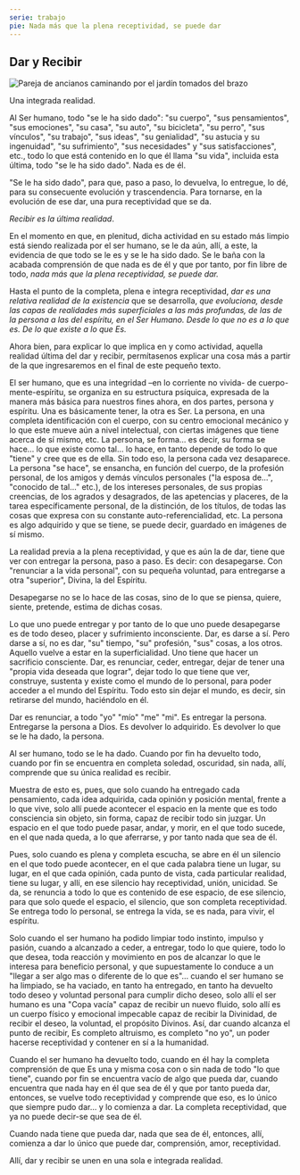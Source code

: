 ```yaml
---
serie: trabajo
pie: Nada más que la plena receptividad, se puede dar
---
```


## Dar y Recibir

![Pareja de ancianos caminando por el jardín tomados del brazo](/foto/P1530767.webp)

Una integrada realidad.

Al Ser humano, todo "se le ha sido dado": "su cuerpo", "sus pensamientos", "sus emociones", "su casa", "su auto", "su bicicleta", "su perro", "sus vínculos", "su trabajo", "sus ideas", "su genialidad", "su astucia y su ingenuidad", "su sufrimiento", "sus necesidades" y "sus satisfacciones", etc., todo lo que está contenido en lo que él llama "su vida", incluida esta última, todo "se le ha sido dado". Nada es de él.

"Se le ha sido dado", para que, paso a paso, lo devuelva, lo entregue, lo dé, para su consecuente evolución y trascendencia. Para tornarse, en la evolución de ese dar, una pura receptividad que se da.

_Recibir es la última realidad_.

En el momento en que, en plenitud, dicha actividad en su estado más limpio está siendo realizada por el ser humano, se le da aún, allí, a este, la evidencia de que todo se le es y se le ha sido dado. Se le baña con la acabada comprensión de que nada es de él y que por tanto, por fin libre de todo, _nada más que la plena receptividad, se puede dar._

Hasta el punto de la completa, plena e integra receptividad, _dar es una relativa realidad de la existencia_ que se desarrolla, _que evoluciona, desde las capas de realidades más superficiales a las más profundas, de las de la persona a las del espíritu, en el Ser Humano. Desde lo que no es a lo que es. De lo que existe a lo que Es._

Ahora bien, para explicar lo que implica en y como actividad, aquella realidad última del dar y recibir, permítasenos explicar una cosa más a partir de la que ingresaremos en el final de este pequeño texto.

El ser humano, que es una integridad –en lo corriente no vivida- de cuerpo-mente-espíritu, se organiza en su estructura psíquica, expresada de la manera más básica para nuestros fines ahora, en dos partes, persona y espíritu. Una es básicamente tener, la otra es Ser. La persona, en una completa identificación con el cuerpo, con su centro emocional mecánico y lo que este mueve aún a nivel intelectual, con ciertas imágenes que tiene acerca de sí mismo, etc. La persona, se forma… es decir, su forma se hace… lo que existe como tal… lo hace, en tanto depende de todo lo que "tiene" y cree que es de ella. Sin todo eso, la persona cada vez desaparece. La persona "se hace", se ensancha, en función del cuerpo, de la profesión personal, de los amigos y demás vínculos personales ("la esposa de…", "conocido de tal…" etc.), de los intereses personales, de sus propias creencias, de los agrados y desagrados, de las apetencias y placeres, de la tarea específicamente personal, de la distinción, de los títulos, de todas las cosas que expresa con su constante auto-referencialidad, etc. La persona es algo adquirido y que se tiene, se puede decir, guardado en imágenes de sí mismo.

La realidad previa a la plena receptividad, y que es aún la de dar, tiene que ver con entregar la persona, paso a paso. Es decir: con desapegarse. Con "renunciar a la vida personal", con su pequeña voluntad, para entregarse a otra "superior", Divina, la del Espíritu.

Desapegarse no se lo hace de las cosas, sino de lo que se piensa, quiere, siente, pretende, estima de dichas cosas.

Lo que uno puede entregar y por tanto de lo que uno puede desapegarse es de todo deseo, placer y sufrimiento inconsciente. Dar, es darse a sí. Pero darse a sí, no es dar, "su" tiempo, "su" profesión, "sus" cosas, a los otros. Aquello vuelve a estar en la superficialidad. Uno tiene que hacer un sacrificio consciente. Dar, es renunciar, ceder, entregar, dejar de tener una "propia vida deseada que lograr", dejar todo lo que tiene que ver, construye, sustenta y existe como el mundo de lo personal, para poder acceder a el mundo del Espíritu. Todo esto sin dejar el mundo, es decir, sin retirarse del mundo, haciéndolo en él.

Dar es renunciar, a todo "yo" "mío" "me" "mi". Es entregar la persona. Entregarse la persona a Dios. Es devolver lo adquirido. Es devolver lo que se le ha dado, la persona.

Al ser humano, todo se le ha dado. Cuando por fin ha devuelto todo, cuando por fin se encuentra en completa soledad, oscuridad, sin nada, allí, comprende que su única realidad es recibir.

Muestra de esto es, pues, que solo cuando ha entregado cada pensamiento, cada idea adquirida, cada opinión y posición mental, frente a lo que vive, solo allí puede acontecer el espacio en la mente que es todo consciencia sin objeto, sin forma, capaz de recibir todo sin juzgar. Un espacio en el que todo puede pasar, andar, y morir, en el que todo sucede, en el que nada queda, a lo que aferrarse, y por tanto nada que sea de él.

Pues, solo cuando es plena y completa escucha, se abre en él un silencio en el que todo puede acontecer, en el que cada palabra tiene un lugar, su lugar, en el que cada opinión, cada punto de vista, cada particular realidad, tiene su lugar, y allí, en ese silencio hay receptividad, unión, unicidad.
Se da, se renuncia a todo lo que es contenido de ese espacio, de ese silencio, para que solo quede el espacio, el silencio, que son completa receptividad. Se entrega todo lo personal, se entrega la vida, se es nada, para vivir, el espíritu.

Solo cuando el ser humano ha podido limpiar todo instinto, impulso y pasión, cuando a alcanzado a ceder, a entregar, todo lo que quiere, todo lo que desea, toda reacción y movimiento en pos de alcanzar lo que le interesa para beneficio personal, y que supuestamente lo conduce a un "llegar a ser algo mas o diferente de lo que es"… cuando el ser humano se ha limpiado, se ha vaciado, en tanto ha entregado, en tanto ha devuelto todo deseo y voluntad personal para cumplir dicho deseo, solo allí el ser humano es una "Copa vacía" capaz de recibir un nuevo fluido, solo allí es un cuerpo físico y emocional impecable capaz de recibir la Divinidad, de recibir el deseo, la voluntad, el propósito Divinos.
Así, dar cuando alcanza el punto de recibir, Es completo altruismo, es completo "no yo", un poder hacerse receptividad y contener en sí a la humanidad.

Cuando el ser humano ha devuelto todo, cuando en él hay la completa comprensión de que Es una y misma cosa con o sin nada de todo "lo que tiene", cuando por fin se encuentra vacío de algo que pueda dar, cuando encuentra que nada hay en él que sea de él y que por tanto pueda dar, entonces, se vuelve todo receptividad y comprende que eso, es lo único que siempre pudo dar… y lo comienza a dar. La completa receptividad, que ya no puede decir-se que sea de él.

Cuando nada tiene que pueda dar, nada que sea de él, entonces, allí, comienza a dar lo único que puede dar, comprensión, amor, receptividad.

Allí, dar y recibir se unen en una sola e integrada realidad.
